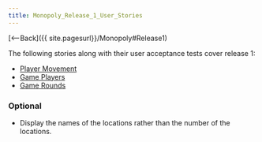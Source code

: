 ```yaml
---
title: Monopoly_Release_1_User_Stories
---
```

[<--Back]({{ site.pagesurl}}/Monopoly#Release1)

The following stories along with their user acceptance tests cover release 1:
* [Player Movement](Monopoly_R1_Player_Movement)
* [Game Players](Monopoly_R1_Game_Players)
* [Game Rounds](Monopoly_R1_Game_Rounds)

### Optional
* Display the names of the locations rather than the number of the locations.
